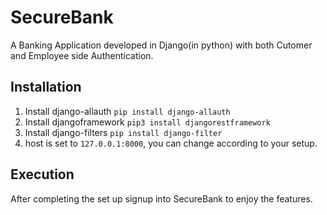 # SecureBank
A Banking Application developed in Django(in python) with both Cutomer and Employee side Authentication.
## Installation

  1. Install django-allauth `pip install django-allauth`
  2. Install djangoframework `pip3 install djangorestframework`
  3. Install django-filters `pip install django-filter`
  4. host is set to `127.0.0.1:8000`, you can change according to your setup.
## Execution
After completing the set up signup into SecureBank to enjoy the features.
